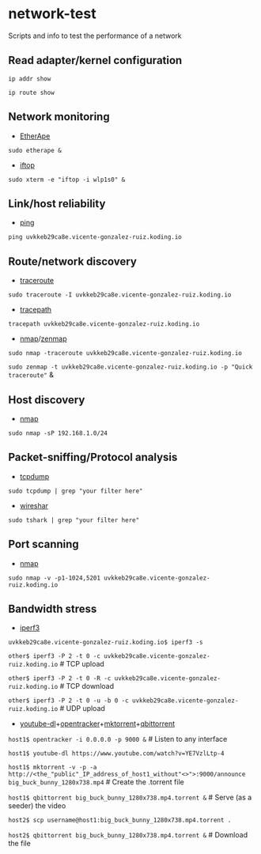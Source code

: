 # network-test
Scripts and info to test the performance of a network

## Read adapter/kernel configuration

`ip addr show`

`ip route show`

## Network monitoring
* [EtherApe](http://etherape.sourceforge.net)

`sudo etherape &`

* [iftop](http://www.ex-parrot.com/pdw/iftop)

`sudo xterm -e "iftop -i wlp1s0" &`

## Link/host reliability
* [ping](http://linux.die.net/man/8/ping)

`ping uvkkeb29ca8e.vicente-gonzalez-ruiz.koding.io`

## Route/network discovery
* [traceroute](http://linux.die.net/man/8/traceroute)

`sudo traceroute -I uvkkeb29ca8e.vicente-gonzalez-ruiz.koding.io`

* [tracepath](http://linux.die.net/man/8/tracepath)

`tracepath uvkkeb29ca8e.vicente-gonzalez-ruiz.koding.io`

* [nmap](https://nmap.org)/[zenmap](https://nmap.org/zenmap)

`sudo nmap -traceroute uvkkeb29ca8e.vicente-gonzalez-ruiz.koding.io`

`sudo zenmap -t uvkkeb29ca8e.vicente-gonzalez-ruiz.koding.io -p "Quick traceroute"` &

## Host discovery
* [nmap](https://nmap.org)

`sudo nmap -sP 192.168.1.0/24`

## Packet-sniffing/Protocol analysis
* [tcpdump](http://www.tcpdump.org)
 
`sudo tcpdump | grep "your filter here"`

* [wireshar](https://www.wireshark.org)

`sudo tshark | grep "your filter here"`

## Port scanning
* [nmap](https://nmap.org)

`sudo nmap -v -p1-1024,5201 uvkkeb29ca8e.vicente-gonzalez-ruiz.koding.io`

## Bandwidth stress
* [iperf3](https://github.com/esnet/iperf)

`uvkkeb29ca8e.vicente-gonzalez-ruiz.koding.io$ iperf3 -s`

`other$ iperf3 -P 2 -t 0 -c uvkkeb29ca8e.vicente-gonzalez-ruiz.koding.io` # TCP upload 

`other$ iperf3 -P 2 -t 0 -R -c uvkkeb29ca8e.vicente-gonzalez-ruiz.koding.io` # TCP download

`other$ iperf3 -P 2 -t 0 -u -b 0 -c uvkkeb29ca8e.vicente-gonzalez-ruiz.koding.io` # UDP upload


* [youtube-dl](https://rg3.github.io/youtube-dl/)+[opentracker](http://erdgeist.org/arts/software/opentracker)+[mktorrent](http://mktorrent.sourceforge.net)+[qbittorrent](http://www.qbittorrent.org)

`host1$ opentracker -i 0.0.0.0 -p 9000 &` # Listen to any interface

`host1$ youtube-dl https://www.youtube.com/watch?v=YE7VzlLtp-4`

`host1$ mktorrent -v -p -a http://<the_"public"_IP_address_of_host1_without"<>">:9000/announce big_buck_bunny_1280x738.mp4` # Create the .torrent file

`host1$ qbittorrent big_buck_bunny_1280x738.mp4.torrent &` # Serve (as a seeder) the video

`host2$ scp username@host1:big_buck_bunny_1280x738.mp4.torrent .`

`host2$ qbittorrent big_buck_bunny_1280x738.mp4.torrent &` # Download the file

